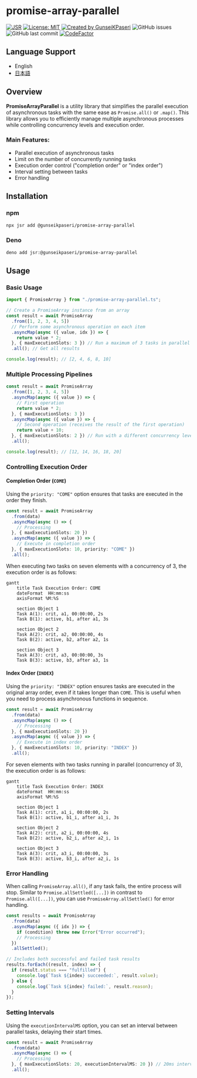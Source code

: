 # promise-array-parallel

[![JSR](https://jsr.io/badges/@gunseikpaseri/promise-array-parallel)](https://jsr.io/@gunseikpaseri/promise-array-parallel) [![License: MIT](https://img.shields.io/badge/License-MIT-yellow.svg)](https://opensource.org/licenses/MIT) [![Created by GunseiKPaseri](https://img.shields.io/badge/created%20by-@GunseiKPaseri-00ACEE.svg)](https://twitter.com/GunseiKPaseri) ![GitHub issues](https://img.shields.io/github/issues/GunseiKPaseri/promise-array-parallel) ![GitHub last commit](https://img.shields.io/github/last-commit/GunseiKPaseri/promise-array-parallel) [![CodeFactor](https://www.codefactor.io/repository/github/gunseikpaseri/promise-array-parallel/badge)](https://www.codefactor.io/repository/github/gunseikpaseri/promise-array-parallel)

## Language Support
- English
- [日本語](/README-ja.md)

## Overview

**PromiseArrayParallel** is a utility library that simplifies the parallel execution of asynchronous tasks with the same ease as `Promise.all()` or `.map()`. This library allows you to efficiently manage multiple asynchronous processes while controlling concurrency levels and execution order.

### Main Features:
- Parallel execution of asynchronous tasks
- Limit on the number of concurrently running tasks
- Execution order control ("completion order" or "index order")
- Interval setting between tasks
- Error handling

## Installation

### npm

```bash
npx jsr add @gunseikpaseri/promise-array-parallel
```

### Deno

```bash
deno add jsr:@gunseikpaseri/promise-array-parallel
```

## Usage

### Basic Usage

```typescript
import { PromiseArray } from "./promise-array-parallel.ts";

// Create a PromiseArray instance from an array
const result = await PromiseArray
  .from([1, 2, 3, 4, 5])
  // Perform some asynchronous operation on each item
  .asyncMap(async ({ value, idx }) => {
    return value * 2;
  }, { maxExecutionSlots: 3 }) // Run a maximum of 3 tasks in parallel
  .all(); // Get all results

console.log(result); // [2, 4, 6, 8, 10]
```

### Multiple Processing Pipelines

```typescript
const result = await PromiseArray
  .from([1, 2, 3, 4, 5])
  .asyncMap(async ({ value }) => {
    // First operation
    return value * 2;
  }, { maxExecutionSlots: 3 })
  .asyncMap(async ({ value }) => {
    // Second operation (receives the result of the first operation)
    return value + 10;
  }, { maxExecutionSlots: 2 }) // Run with a different concurrency level
  .all();

console.log(result); // [12, 14, 16, 18, 20]
```

### Controlling Execution Order

#### Completion Order (`COME`)
Using the `priority: "COME"` option ensures that tasks are executed in the order they finish.

```typescript
const result = await PromiseArray
  .from(data)
  .asyncMap(async () => {
    // Processing
  }, { maxExecutionSlots: 20 })
  .asyncMap(async ({ value }) => {
    // Execute in completion order
  }, { maxExecutionSlots: 10, priority: "COME" })
  .all();
```

When executing two tasks on seven elements with a concurrency of 3, the execution order is as follows:

```mermaid
gantt
    title Task Execution Order: COME
    dateFormat  HH:mm:ss
    axisFormat %M:%S
    
    section Object 1
    Task A(1): crit, a1, 00:00:00, 2s
    Task B(1): active, b1, after a1, 3s
    
    section Object 2
    Task A(2): crit, a2, 00:00:00, 4s
    Task B(2): active, b2, after a2, 1s
    
    section Object 3
    Task A(3): crit, a3, 00:00:00, 3s
    Task B(3): active, b3, after a3, 1s
```

#### Index Order (`INDEX`)
Using the `priority: "INDEX"` option ensures tasks are executed in the original array order, even if it takes longer than `COME`. This is useful when you need to process asynchronous functions in sequence.

```typescript
const result = await PromiseArray
  .from(data)
  .asyncMap(async () => {
    // Processing
  }, { maxExecutionSlots: 20 })
  .asyncMap(async ({ value }) => {
    // Execute in index order
  }, { maxExecutionSlots: 10, priority: "INDEX" })
  .all();
```

For seven elements with two tasks running in parallel (concurrency of 3), the execution order is as follows:

```mermaid
gantt
    title Task Execution Order: INDEX
    dateFormat  HH:mm:ss
    axisFormat %M:%S
    
    section Object 1
    Task A(1): crit, a1_i, 00:00:00, 2s
    Task B(1): active, b1_i, after a1_i, 3s
    
    section Object 2
    Task A(2): crit, a2_i, 00:00:00, 4s
    Task B(2): active, b2_i, after a2_i, 1s
    
    section Object 3
    Task A(3): crit, a3_i, 00:00:00, 3s
    Task B(3): active, b3_i, after a2_i, 1s
```

### Error Handling

When calling `PromiseArray.all()`, if any task fails, the entire process will stop. Similar to `Promise.allSettled([...])` in contrast to `Promise.all([...])`, you can use `PromiseArray.allSettled()` for error handling.

```typescript
const results = await PromiseArray
  .from(data)
  .asyncMap(async ({ idx }) => {
    if (condition) throw new Error("Error occurred");
    // Processing
  })
  .allSettled();

// Includes both successful and failed task results
results.forEach((result, index) => {
  if (result.status === "fulfilled") {
    console.log(`Task ${index} succeeded:`, result.value);
  } else {
    console.log(`Task ${index} failed:`, result.reason);
  }
});
```

### Setting Intervals

Using the `executionIntervalMS` option, you can set an interval between parallel tasks, delaying their start times.

```typescript
const result = await PromiseArray
  .from(data)
  .asyncMap(async () => {
    // Processing
  }, { maxExecutionSlots: 20, executionIntervalMS: 20 }) // 20ms interval between task starts
  .all();
```
